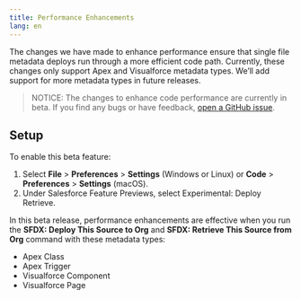 ```yaml
---
title: Performance Enhancements
lang: en
---
```


The changes we have made to enhance performance ensure that single file metadata deploys run through a more efficient code path. Currently, these changes only support Apex and Visualforce metadata types. We’ll add support for more metadata types in future releases.

> NOTICE: The changes to enhance code performance are currently in beta. If you find any bugs or have feedback, [open a GitHub issue](./en/bugs-and-feedback).

## Setup

To enable this beta feature:

1. Select **File** > **Preferences** > **Settings** (Windows or Linux) or **Code** > **Preferences** > **Settings** (macOS).
1. Under Salesforce Feature Previews, select Experimental: Deploy Retrieve.

In this beta release, performance enhancements are effective when you run the **SFDX: Deploy This Source to Org** and **SFDX: Retrieve This Source from Org** command with these metadata types:

- Apex Class
- Apex Trigger
- Visualforce Component
- Visualforce Page
